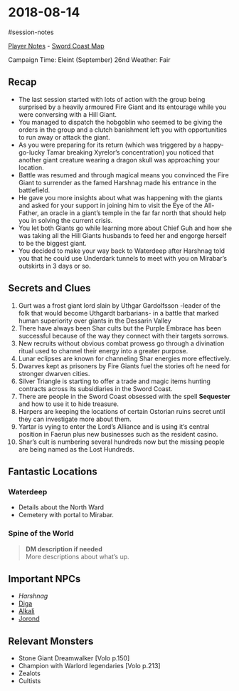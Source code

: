 # 2018-08-14

\#session-notes 

[Player Notes](https://docs.google.com/document/d/1flIOt9zdcujPfELxJ2z20Bst9zLwX4JnkvmETBPIbRU/edit#heading=h.qklgz8xzl35d) - [Sword Coast Map](https://cdn.discordapp.com/attachments/780951050278010910/799399197442965604/skt03-thenorth.jpg)

Campaign Time: Eleint (September) 26nd
Weather: Fair

## Recap

* The last session started with lots of action with the group being surprised by a heavily armoured Fire Giant and its entourage while you were conversing with a Hill Giant.
* You managed to dispatch the hobgoblin who seemed to be giving the orders in the group and a clutch banishment left you with opportunities to run away or attack the giant.
* As you were preparing for its return (which was triggered by a happy-go-lucky Tamar breaking Xyrelor’s concentration) you noticed that another giant creature wearing a dragon skull was approaching your location.
* Battle was resumed and through magical means you convinced the Fire Giant to surrender as the famed Harshnag made his entrance in the battlefield.
* He gave you more insights about what was happening with the giants and asked for your support in joining him to visit the Eye of the All-Father, an oracle in a giant’s temple in the far far north that should help you in solving the current crisis.
* You let both Giants go while learning more about Chief Guh and how she was taking all the Hill Giants husbands to feed her and engorge herself to be the biggest giant.
* You decided to make your way back to Waterdeep after Harshnag told you that he could use Underdark tunnels to meet with you on Mirabar’s outskirts in 3 days or so.

## Secrets and Clues

1. Gurt was a frost giant lord slain by Uthgar Gardolfsson -leader of the folk that would become Uthgardt barbarians- in a battle that marked human  superiority over giants in the Dessarin Valley
1. There have always been Shar cults but the Purple Embrace has been successful because of the way they connect with their targets sorrows.
1. New recruits without obvious combat prowess go through a divination ritual used to channel their energy into a greater purpose.
1. Lunar eclipses are known for channeling Shar energies more effectively.
1. Dwarves kept as prisoners by Fire Giants fuel the stories oft he need for stronger dwarven cities.
1. Silver Triangle is starting to offer a trade and magic items hunting contracts across its subsidiaries in the Sword Coast.
1. There are people in the Sword Coast obsessed with the spell **Sequester** and how to use it to hide treasure.
1. Harpers are keeping the locations of certain Ostorian ruins secret until they can investigate more about them.
1. Yartar is vying to enter the Lord’s Alliance and is using it’s central position in Faerun plus new businesses such as the resident casino.
1. Shar’s cult is numbering several hundreds now but the missing people are being named as the Lost Hundreds.

## Fantastic Locations

### Waterdeep

* Details about the North Ward
* Cemetery with portal to Mirabar.

### Spine of the World

 > 
 > **DM description if needed**  
 > More descriptions about what’s up.

## Important NPCs

* *Harshnag*
* [Diga](..\NPC\Diga.md)
* [Alkali](..\NPC\Alkali.md)
* [Jorond](..\NPC\Jorond.md)

## Relevant Monsters

* Stone Giant Dreamwalker \[Volo p.150\]
* Champion with Warlord legendaries \[Volo p.213\]
* Zealots
* Cultists
